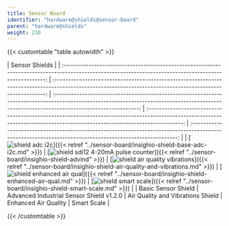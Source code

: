 ```yaml
---
title: Sensor Board
identifier: "hardware@shields@sensor-board"
parent: "hardware@shields"
weight: 210
---
```


{{< customtable "table autowidth" >}}

|                                                                     Sensor Shields                                                                      |
| :-----------------------------------------------------------------------------------------------------------------------------------------------------: | :---------------------------------------------------------------------------------------------------------------------------------------------------------: | :-------------------------------------------------------------------------------------------------------------------------------------------------------------------------------------------: | :-------------------------------------------------------------------------------------------------------------------------------------------------------------------------: | :-------------------------------------------------------------------------------------------------------------------------------------------------------: |
| [![shield adc i2c](/images/deviceimages/insighio-shield-base-adc-i2c.png?width=20pc)]({{< relref "../sensor-board/insighio-shield-base-adc-i2c.md" >}}) | [![shield sdi12 4-20mA pulse counter](/images/deviceimages/insighio-shield-advind.png?width=20pc)]({{< relref "../sensor-board/insighio-shield-advind" >}}) | [![shield air quality vibrations](/images/deviceimages/insighio-shield-air-quality-vibration.png?width=20pc)]({{< relref "../sensor-board/insighio-shield-air-quality-and-vibrations.md" >}}) | [![shield enhanced air qual](/images/deviceimages/insighio-shield-enhanced-air-qual.png?width=20pc)]({{< relref "../sensor-board/insighio-shield-enhanced-air-qual.md" >}}) | [![shield smart scale](/images/deviceimages/insighio-shield-smart-scale.png?width=20pc)]({{< relref "../sensor-board/insighio-shield-smart-scale.md" >}}) |
|                                                                   Basic Sensor Shield                                                                   |                                                          Advanced Industrial Sensor Shield v1.2.0                                                           |                                                                               Air Quality and Vibrations Shield                                                                               |                                                                            Enhanced Air Quality                                                                             |                                                                        Smart Scale                                                                        |

{{< /customtable >}}
